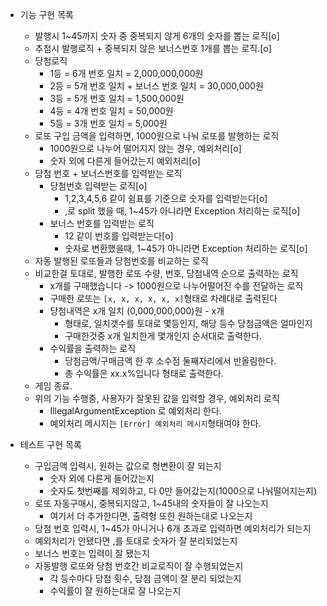 - 기능 구현 목록
    - 발행시 1~45까지 숫자 중 중복되지 않게 6개의 숫자를 뽑는 로직[o]
    - 추첨시 발행로직 + 중복되지 않은 보너스번호 1개를 뽑는 로직.[o]
    - 당첨로직
        - 1등 = 6개 번호 일치 = 2,000,000,000원
        - 2등 = 5개 번호 일치 + 보너스 번호 일치 = 30,000,000원
        - 3등 = 5개 번호 일치 = 1,500,000원
        - 4등 = 4개 번호 일치 = 50,000원
        - 5등 = 3개 번호 일치 = 5,000원
    - 로또 구입 금액을 입력하면, 1000원으로 나눠 로또를 발행하는 로직
        - 1000원으로 나누어 떨어지지 않는 경우, 예외처리[o]
        - 숫자 외에 다른게 들어갔는지 예외처리[o]
    - 당첨 번호 + 보너스번호를 입력받는 로직
        - 당첨번호 입력받는 로직[o]
            - 1,2,3,4,5,6 같이 쉼표를 기준으로 숫자를 입력받는다[o]
            - ,로 split 했을 때, 1~45가 아니라면 Exception 처리하는 로직[o]
        - 보너스 번호를 입력받는 로직
            - 12 같이 번호를 입력받는다[o]
            - 숫자로 변환했을때, 1~45가 아니라면 Exception 처리하는 로직[o]
    - 자동 발행된 로또들과 당첨번호를 비교하는 로직
    - 비교한걸 토대로, 발행한 로또 수량, 번호, 당첨내역 순으로 출력하는 로직
        - x개를 구매했습니다 -> 1000원으로 나누어떨어진 수를 전달하는 로직
        - 구매한 로또는 ``[x, x, x, x, x, x]``형태로 차례대로 출력된다
        - 당첨내역은 x개 일치 (0,000,000,000)원 - x개
            - 형태로, 일치갯수를 토대로 몇등인지, 해당 등수 당첨금액은 얼마인지
            - 구매한것중 x개 일치한게 몇개인지 순서대로 출력한다.
        - 수익률을 출력하는 로직
            - 당첨금액/구매금액 한 후 소수점 둘째자리에서 반올림한다.
            - 총 수익률은 xx.x%입니다 형태로 출력한다.
    - 게임 종료.
    - 위의 기능 수행중, 사용자가 잘못된 값을 입력할 경우, 예외처리 로직
        - IllegalArgumentException 로 예외처리 한다.
        - 예외처리 메시지는 ```[Error] 예외처리 메시지```형태여야 한다.



- 테스트 구현 목록
    - 구입금액 입력시, 원하는 값으로 형변환이 잘 되는지
        - 숫자 외에 다른게 들어갔는지
        - 숫자도 첫번째를 제외하고, 다 0만 들어갔는지(1000으로 나눠떨어지는지)
    - 로또 자동구매시, 중복되지않고, 1~45내의 숫자들이 잘 나오는지
        - 여기서 더 추가한다면, 출력형 또한 원하는대로 나오는지
    - 당첨 번호 입력시, 1~45가 아니거나 6개 초과로 입력하면 예외처리가 되는지
    - 예외처리가 안됐다면 ,를 토대로 숫자가 잘 분리되었는지
    - 보너스 번호는 입력이 잘 됐는지
    - 자동발행 로또와 당첨 번호간 비교로직이 잘 수행되었는지
        - 각 등수마다 당첨 횟수, 당첨 금액이 잘 분리 되었는지
        - 수익률이 잘 원하는대로 잘 나오는지
